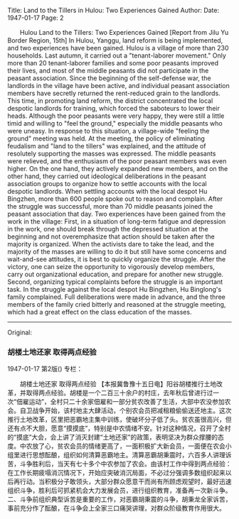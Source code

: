 Title: Land to the Tillers in Hulou: Two Experiences Gained
Author:
Date: 1947-01-17
Page: 2

　　Hulou Land to the Tillers: Two Experiences Gained
    [Report from Jilu Yu Border Region, 15th] In Hulou, Yanggu, land reform is being implemented, and two experiences have been gained. Hulou is a village of more than 230 households. Last autumn, it carried out a "tenant-laborer movement." Only more than 20 tenant-laborer families and some poor peasants improved their lives, and most of the middle peasants did not participate in the peasant association. Since the beginning of the self-defense war, the landlords in the village have been active, and individual peasant association members have secretly returned the rent-reduced grain to the landlords. This time, in promoting land reform, the district concentrated the local despotic landlords for training, which forced the saboteurs to lower their heads. Although the poor peasants were very happy, they were still a little timid and willing to "feel the ground," especially the middle peasants who were uneasy. In response to this situation, a village-wide "feeling the ground" meeting was held. At the meeting, the policy of eliminating feudalism and "land to the tillers" was explained, and the attitude of resolutely supporting the masses was expressed. The middle peasants were relieved, and the enthusiasm of the poor peasant members was even higher. On the one hand, they actively expanded new members, and on the other hand, they carried out ideological deliberations in the peasant association groups to organize how to settle accounts with the local despotic landlords. When settling accounts with the local despot Hu Bingzhen, more than 600 people spoke out to reason and complain. After the struggle was successful, more than 70 middle peasants joined the peasant association that day. Two experiences have been gained from the work in the village: First, in a situation of long-term fatigue and depression in the work, one should break through the depressed situation at the beginning and not overemphasize that action should be taken after the majority is organized. When the activists dare to take the lead, and the majority of the masses are willing to do it but still have some concerns and wait-and-see attitudes, it is best to quickly organize the struggle. After the victory, one can seize the opportunity to vigorously develop members, carry out organizational education, and prepare for another new struggle. Second, organizing typical complaints before the struggle is an important task. In the struggle against the local despot Hu Bingzhen, Hu Binglong's family complained. Full deliberations were made in advance, and the three members of the family cried bitterly and reasoned at the struggle meeting, which had a great effect on the class education of the masses.



<hr /> 

Original: 


### 胡楼土地还家  取得两点经验

1947-01-17
第2版()
专栏：

　　胡楼土地还家  取得两点经验
    【本报冀鲁豫十五日电】阳谷胡楼推行土地改革，并取得两点经验。胡楼是一个二百三十余户的村庄，去年秋后曾进行过一次“佃雇运动”，全村只二十余家佃雇和一部分贫农改善了生活，大部中农没参加农会。自卫战争开始，该村地主大肆活动，个别农会员把减租粮偷偷送还地主。这次推行土地改革，区里把恶霸地主集中训练，使破坏分子低了头。贫农虽很高兴，但还有点不大胆，愿意“摸摸底”，特别是中农情绪不安。针对这种情况，召开了全村的“摸底”大会，会上讲了消灭封建“土地还家”的政策，表明坚决为群众撑腰的态度。中农放了心，贫农会员的情绪更高了，一面积极扩大新会员，一面便在农会小组里进行思想酝酿，组织如何清算恶霸地主。清算恶霸胡秉震时，六百多人讲理诉苦，斗争胜利后，当天有七十多个中农参加了农会。由该村工作中得到两点经验：在工作长期疲塌消沉情况下，开始应突破消沉局面，不必过分强调多数组织起来以后再行动。当积极分子敢领头，大部分群众愿意干而尚有所顾虑观望时，最好迅速组织斗争，胜利后可抓紧机会大力发展会员，进行组织教育，准备再一次新斗争。二、斗争前组织典型诉苦是重要的工作，对恶霸胡秉震的斗争，胡秉龙全家诉苦，事前充分作了酝酿，在斗争会上全家三口痛哭讲理，对群众阶级教育作用很大。
